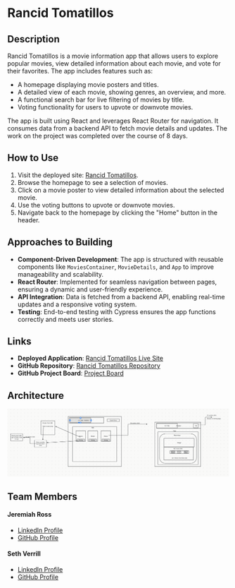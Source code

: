 # Rancid Tomatillos

## Description
Rancid Tomatillos is a movie information app that allows users to explore popular movies, view detailed information about each movie, and vote for their favorites. The app includes features such as:
- A homepage displaying movie posters and titles.
- A detailed view of each movie, showing genres, an overview, and more.
- A functional search bar for live filtering of movies by title.
- Voting functionality for users to upvote or downvote movies.

The app is built using React and leverages React Router for navigation. It consumes data from a backend API to fetch movie details and updates.
The work on the project was completed over the course of 8 days.

## How to Use
1. Visit the deployed site: [Rancid Tomatillos](https://lustrous-mochi-8ef560.netlify.app/).
2. Browse the homepage to see a selection of movies.
3. Click on a movie poster to view detailed information about the selected movie.
4. Use the voting buttons to upvote or downvote movies.
5. Navigate back to the homepage by clicking the "Home" button in the header.

## Approaches to Building
- **Component-Driven Development**: The app is structured with reusable components like `MoviesContainer`, `MovieDetails`, and `App` to improve manageability and scalability.
- **React Router**: Implemented for seamless navigation between pages, ensuring a dynamic and user-friendly experience.
- **API Integration**: Data is fetched from a backend API, enabling real-time updates and a responsive voting system.
- **Testing**: End-to-end testing with Cypress ensures the app functions correctly and meets user stories.

## Links
- **Deployed Application**: [Rancid Tomatillos Live Site](https://lustrous-mochi-8ef560.netlify.app/)
- **GitHub Repository**: [Rancid Tomatillos Repository](https://github.com/sethverrill/rancid-tomatillos)
- **GitHub Project Board**: [Project Board](https://github.com/users/sethverrill/projects/3)

## Architecture
![App Architecture Diagram](./architecture.png)

## Team Members
#### Jeremiah Ross
- [LinkedIn Profile](https://www.linkedin.com/in/jeremiahross/)
- [GitHub Profile](https://github.com/crosswolfv1)

#### Seth Verrill
- [LinkedIn Profile](https://www.linkedin.com/in/sethverrill)
- [GitHub Profile](https://github.com/sethverrill)
